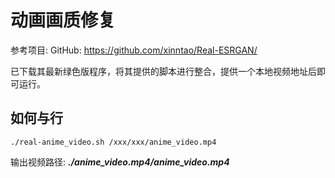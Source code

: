 # 动画画质修复

参考项目: GitHub: https://github.com/xinntao/Real-ESRGAN/

已下载其最新绿色版程序，将其提供的脚本进行整合，提供一个本地视频地址后即可运行。

## 如何与行

```shell
./real-anime_video.sh /xxx/xxx/anime_video.mp4
```

输出视频路径: ***./anime_video.mp4/anime_video.mp4***